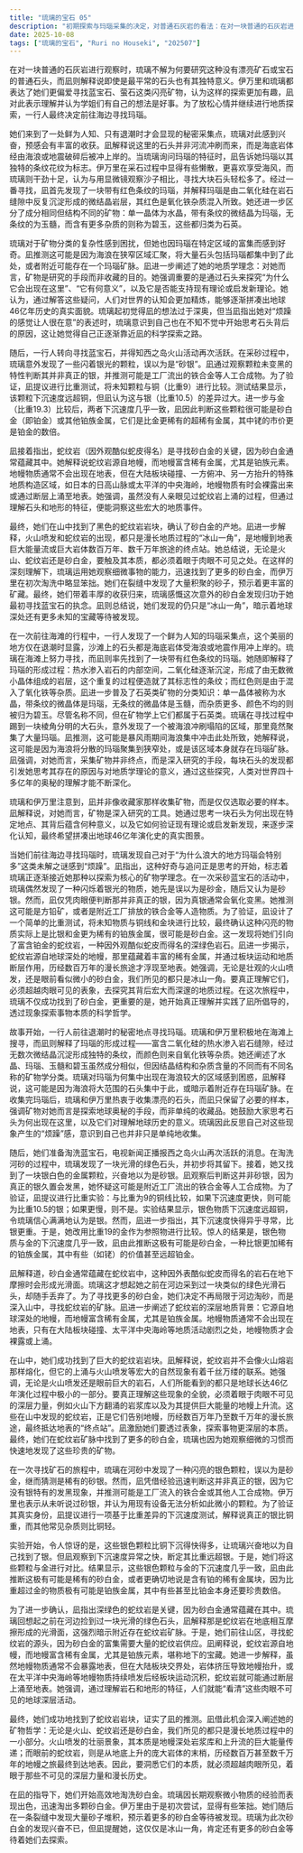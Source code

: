 ```yaml
---
title: "琉璃的宝石 05"
description: "初期探索与玛瑙采集的决定，对普通石灰岩的看法：在对一块普通的石灰岩进行调查时，琉璃对这种不含漂亮矿石或宝石的普通石头表示困惑，而凪解释说即使是普通的石头也有其意义。初期探索与玛瑙采集的决定，关于宝石采集的偏好：伊万里姐姐和琉璃都表示，相比于普通岩石，她们更喜欢寻找蓝宝石、萤石等漂亮的矿石，认为那样更有趣。凪则认为学姐有自己的想法是好事。初期探索与玛瑙采集的决定，前往海边捡玛瑙：为了放松和继续地质探索，一行人决定前往海边寻找玛瑙。海边玛瑙发现与矿物学解释，秘密采集点的发现：她们来到一个美丽但人迹罕至的海滩，这是一个只在退潮时才会出现的秘密玛瑙采集点，海滩上的石头都是海底岩体经海浪或地震作用冲上岸的。海边玛瑙发现与矿物学解释，玛瑙的特征与形成：在琉璃苦苦寻找之后，凪找到了一块带有红色条纹的玛瑙，并解释了玛瑙的形成过程：热水渗入岩石内部空间，二氧化硅沉淀，形成无数微结晶构成的岩层，不断重复形成条纹。红色则是因为混入了氧化铁杂质。海边玛瑙发现与矿物学解释，石英类矿物的分类：凪进一步解释了石英类矿物的分类，单一晶体的叫水晶，微结晶带条纹的叫玛瑙，没条纹的叫玉髓，杂质更多的叫碧玉，尽管名称不同，但在矿物学上都属于石英类。海边玛瑙发现与矿物学解释，发现玛瑙聚集地：琉璃发现了一块棱角分明的大石头，并因此找到了一个海浪冲刷塌陷的区域，那里聚集了大量玛瑙，凪推测这可能是暴风雨时海浪集中冲击此处所致。探索哲学的深化与稀有矿物发现，凪的探索哲学：琉璃和伊万里发现凪只收集必要的矿物作为标本，而非单纯收藏。凪解释说，矿物是研究的手段，重要的是思考石头为何出现在这里、有何意义，是补充现有理论还是孕育新理论的种子，通过解决疑问来精炼认知，拼凑出世界46亿年的真实面貌。探索哲学的深化与稀有矿物发现，琉璃对未知的共鸣：琉璃意识到自己对未解之谜（如为何浪大的地方玛瑙多）产生的“烦躁感”也是一种思考，说明她也在逐渐靠近凪的探索理念。探索哲学的深化与稀有矿物发现，寻找砂金与砂银的误判：在准备采砂蓝宝石时，琉璃发现了一种银色的闪亮物质，误以为是砂金，然后是砂银。凪通过肉眼判断并非真正的银（真正的银会发黑），推测可能是方铅矿或工厂流出的铁合金等人工合成物。砂白金的鉴定与地质背景，比重实验鉴定稀有金属：为了验证，凪提议进行比重实验：与铜（比重9）比较，如果下沉速度比铜快，则可能是银（比重10.5），若比铜慢则不是。结果银色物质沉得明显快于铜，凪认为其比重远超银。进一步与金（比重19）比较，发现下沉速度几乎一致，凪推断这是砂白金（铂金），属于铂族金属，比银更稀有，有些（如铑）价值是铂金的数倍。砂白金的鉴定与地质背景，蛇纹岩与砂白金的关联：凪解释砂白金蕴藏在蛇纹岩中（因外表像蛇皮而得名），蛇纹岩在地下相互摩擦会形成光滑面。琉璃回想起之前曾采到过这种光滑的绿色石头但随手丢弃了。砂白金的鉴定与地质背景，寻找蛇纹岩矿脉：为了找到更多的砂白金，她们决定前往山里寻找蛇纹岩矿脉，而非在河边采砂。砂白金的鉴定与地质背景，地幔与稀有金属的来源：凪阐述了蛇纹岩的由来——它源自地幔，地幔比地壳含有更多稀有金属，尤其是铂族金属。地幔物质通常不会出现在地表，只在大陆板块交界处或太平洋中央海岭等特殊地点因地质运动而裸露或上涌。砂白金的鉴定与地质背景，理解地质过程的宏大：她们在山中找到了巨大的蛇纹岩岩块。凪解释说，蛇纹岩不像火山熔岩那样熔化，但其上涌可能与火山喷发等自然现象有关。她强调，无论是火山还是岩石，人们所见的都只是宏大地球过程中的一部分，只有着眼于肉眼不可见的地幔上升流、岩浆库等，才能真正理解其全貌。这些蛇纹岩是历经数百万年乃至数千万年旅途的终点站，是从地底上升的巨大岩体的末梢。砂白金的成功采集，聚焦不可见之处：凪总结说，要触及火山、蛇纹岩或砂白金的本质，就必须着眼于肉眼不可见的地方。砂白金的成功采集，高效采集砂白金：在凪的指导下，她们成功淘洗出砂白金。琉璃由于习惯观察细微之物，表现出色；伊万里则因初次淘洗而略显笨拙。她们在裂缝中发现了大量砂子堆积，预示着更多的发现。砂白金的成功采集，探索的持续：琉璃为能发现砂白金而感到兴奋，凪则表示这仅仅是冰山一角，肯定还有更多的砂白金等待被发现。"
date: 2025-10-08
tags: ["琉璃的宝石", "Ruri no Houseki", "202507"]
---
```


在对一块普通的石灰岩进行观察时，琉璃不解为何要研究这种没有漂亮矿石或宝石的普通石头，而凪则解释说即使是最平常的石头也有其独特意义。伊万里和琉璃都表达了她们更偏爱寻找蓝宝石、萤石这类闪亮矿物，认为这样的探索更加有趣，凪对此表示理解并认为学姐们有自己的想法是好事。为了放松心情并继续进行地质探索，一行人最终决定前往海边寻找玛瑙。

她们来到了一处鲜为人知、只有退潮时才会显现的秘密采集点，琉璃对此感到兴奋，预感会有丰富的收获。凪解释说这里的石头并非河流冲刷而来，而是海底岩体经由海浪或地震破碎后被冲上岸的。当琉璃询问玛瑙的特征时，凪告诉她玛瑙以其独特的条纹花纹为标志。伊万里在采石过程中显得有些懒散，更喜欢享受海风，而琉璃则干劲十足，认为与用显微镜观察沙子相比，寻找大块石头轻松多了。经过一番寻找，凪首先发现了一块带有红色条纹的玛瑙，并解释玛瑙是由二氧化硅在岩石缝隙中反复沉淀形成的微结晶岩层，其红色是氧化铁杂质混入所致。她还进一步区分了成分相同但结构不同的矿物：单一晶体为水晶，带有条纹的微结晶为玛瑙，无条纹的为玉髓，而含有更多杂质的则称为碧玉，这些都归类为石英。

琉璃对于矿物分类的复杂性感到困扰，但她也因玛瑙在特定区域的富集而感到好奇。凪推测这可能是因为海浪在狭窄区域汇聚，将大量石头包括玛瑙都集中到了此处，或者附近可能存在一个玛瑙矿脉。凪进一步阐述了她的地质学理念：对她而言，矿物是研究的手段而非收藏的目的。她强调重要的是通过石头来探究“为什么它会出现在这里”、“它有何意义”，以及它是否能支持现有理论或启发新理论。她认为，通过解答这些疑问，人们对世界的认知会更加精炼，能够逐渐拼凑出地球46亿年历史的真实面貌。琉璃起初觉得凪的想法过于深奥，但当凪指出她对“烦躁的感觉让人很在意”的表述时，琉璃意识到自己也在不知不觉中开始思考石头背后的原因，这让她觉得自己正逐渐靠近凪的科学探索之路。

随后，一行人转向寻找蓝宝石，并得知西之岛火山活动再次活跃。在采砂过程中，琉璃意外发现了一些闪着银光的颗粒，误以为是“砂银”。凪通过观察颗粒未变黑的特性判断其并非真正的银，并推测可能是工厂流出的铁合金等人工合成物。为了验证，凪提议进行比重测试，将未知颗粒与铜（比重9）进行比较。测试结果显示，该颗粒下沉速度远超铜，但凪认为这与银（比重10.5）的差异过大。进一步与金（比重19.3）比较后，两者下沉速度几乎一致，凪因此判断这些颗粒很可能是砂白金（即铂金）或其他铂族金属，它们是比金更稀有的超稀有金属，其中铑的市价更是铂金的数倍。

凪接着指出，蛇纹岩（因外观酷似蛇皮得名）是寻找砂白金的关键，因为砂白金通常蕴藏其中。她解释说蛇纹岩源自地幔，而地幔富含稀有金属，尤其是铂族元素。地幔物质通常不会出现在地表，但在大陆板块碰撞、一方俯冲、另一方抬升的特殊地质构造区域，如日本的日高山脉或太平洋的中央海岭，地幔物质有时会裸露出来或通过断层上涌至地表。她强调，虽然没有人亲眼见过蛇纹岩上涌的过程，但通过理解石头和地形的特征，便能洞察这些宏大的地质事件。

最终，她们在山中找到了黑色的蛇纹岩岩块，确认了砂白金的产地。凪进一步解释，火山喷发和蛇纹岩的出现，都只是漫长地质过程的“冰山一角”，是地幔到地表巨大能量流或巨大岩体数百万年、数千万年旅途的终点站。她总结说，无论是火山、蛇纹岩还是砂白金，要触及其本质，都必须着眼于肉眼不可见之处。在这样的深刻理解下，琉璃运用她观察细微事物的能力，迅速找到了更多的砂白金，而伊万里在初次淘洗中略显笨拙。她们在裂缝中发现了大量积聚的砂子，预示着更丰富的矿藏。最终，她们带着丰厚的收获归来，琉璃感慨这次意外的砂白金发现归功于她最初寻找蓝宝石的执念。凪则总结说，她们发现的仍只是“冰山一角”，暗示着地球深处还有更多未知的宝藏等待被发现。

在一次前往海滩的行程中，一行人发现了一个鲜为人知的玛瑙采集点，这个美丽的地方仅在退潮时显露，沙滩上的石头都是海底岩体受海浪或地震作用冲上岸的。琉璃在海滩上努力寻找，而凪则率先找到了一块带有红色条纹的玛瑙。她随即解释了玛瑙的形成过程：热水渗入岩石的内部空间，二氧化硅逐渐沉淀，形成了由无数微小晶体组成的岩层，这个重复的过程便造就了其标志性的条纹；而红色则是由于混入了氧化铁等杂质。凪进一步普及了石英类矿物的分类知识：单一晶体被称为水晶，带条纹的微晶体是玛瑙，无条纹的微晶体是玉髓，而杂质更多、颜色不均的则被归为碧玉。尽管名称不同，但在矿物学上它们都属于石英类。琉璃在寻找过程中踢到一块棱角分明的大石头，意外发现了一个被海浪冲刷塌陷的区域，那里竟然聚集了大量玛瑙。凪推测，这可能是暴风雨期间海浪集中冲击此处所致，她解释说，这可能是因为海浪将分散的玛瑙聚集到狭窄处，或是该区域本身就存在玛瑙矿脉。凪强调，对她而言，采集矿物并非终点，而是深入研究的手段，每块石头的发现都引发她思考其存在的原因与对地质学理论的意义，通过这些探究，人类对世界四十多亿年的奥秘的理解才能不断深化。

琉璃和伊万里注意到，凪并非像收藏家那样收集矿物，而是仅仅选取必要的样本。凪解释说，对她而言，矿物是深入研究的工具。她通过思考一块石头为何出现在特定地点、其背后蕴含何种意义，以及它如何验证现有理论或启发新发现，来逐步深化认知，最终希望拼凑出地球46亿年演化史的真实图景。

当她们前往海边寻找玛瑙时，琉璃发现自己对于“为什么浪大的地方玛瑙会特别多”这类未解之谜感到“烦躁”。凪指出，这种好奇与追问正是思考的开始，标志着琉璃正逐渐接近她那种以探索为核心的矿物学理念。在一次采砂蓝宝石的活动中，琉璃偶然发现了一种闪烁着银光的物质，她先是误以为是砂金，随后又认为是砂银。然而，凪仅凭肉眼便判断那并非真正的银，因为真银通常会氧化变黑。她推测这可能是方铅矿，或者是附近工厂排放的铁合金等人造物质。为了验证，凪设计了一个简单的比重测试，将未知物质与铜线和金块进行比较，最终确认这种闪亮的物质实际上是比银和金更为稀有的铂族金属，很可能是砂白金。这一发现将她们引向了富含铂金的蛇纹岩，一种因外观酷似蛇皮而得名的深绿色岩石。凪进一步揭示，蛇纹岩源自地球深处的地幔，那里蕴藏着丰富的稀有金属，并通过板块运动和地质断层作用，历经数百万年的漫长旅途才浮现至地表。她强调，无论是壮观的火山喷发，还是眼前看似微小的砂白金，我们所见的都只是冰山一角。要真正理解它们，必须超越肉眼可见的表象，去探究其背后宏大而深邃的地质过程。在这次旅程中，琉璃不仅成功找到了砂白金，更重要的是，她开始真正理解并实践了凪所倡导的，透过现象探索事物本质的科学哲学。

故事开始，一行人前往退潮时的秘密地点寻找玛瑙。琉璃和伊万里积极地在海滩上搜寻，而凪则解释了玛瑙的形成过程——富含二氧化硅的热水渗入岩石缝隙，经过无数次微结晶沉淀形成独特的条纹，而颜色则来自氧化铁等杂质。她还阐述了水晶、玛瑙、玉髓和碧玉虽然成分相似，但因结晶结构和杂质含量的不同而有不同名称的矿物学分类。琉璃对玛瑙为何集中出现在海浪较大的区域感到困惑，凪解释说，这可能是因为海浪将大范围的石头集中于此，或暗示着附近存在玛瑙矿脉。在收集完玛瑙后，琉璃和伊万里热衷于收集漂亮的石头，而凪只保留了必要的样本，强调矿物对她而言是探索地球奥秘的手段，而非单纯的收藏品。她鼓励大家思考石头为何出现在这里，以及它们对理解地球历史的意义。琉璃因此反思自己对这些现象产生的“烦躁”感，意识到自己也并非只是单纯地收集。

随后，她们准备淘洗蓝宝石，电视新闻正播报西之岛火山再次活跃的消息。在淘洗河砂的过程中，琉璃发现了一块光滑的绿色石头，并初步将其留下。接着，她又找到了一块银白色的金属颗粒，兴奋地以为是砂银。凪观察后判断这并非砂银，因为真正的银久置会发黑，她怀疑这可能是附近工厂流出的铁合金等人工合成物。为了验证，凪提议进行比重实验：与比重为9的铜线比较，如果下沉速度更快，则可能为比重10.5的银；如果更慢，则不是。实验结果显示，银色物质下沉速度远超铜，令琉璃信心满满地认为是银。然而，凪进一步指出，其下沉速度快得异乎寻常，比银更重。于是，她改用比重19的金作为参照物进行比较。惊人的结果是，银色物质与金的下沉速度几乎一致，凪由此推断这极有可能是砂白金，一种比银更加稀有的铂族金属，其中有些（如铑）的价值甚至远超铂金。

凪解释道，砂白金通常蕴藏在蛇纹岩中，这种因外表酷似蛇皮而得名的岩石在地下摩擦时会形成光滑面。琉璃这才想起她之前在河边采到过一块类似的绿色光滑石头，却随手丢弃了。为了寻找更多的砂白金，她们决定不再局限于河边淘砂，而是深入山中，寻找蛇纹岩的矿脉。凪进一步阐述了蛇纹岩的深层地质背景：它源自地球深处的地幔，而地幔富含稀有金属，尤其是铂族金属。地幔物质通常不会出现在地表，只有在大陆板块碰撞、太平洋中央海岭等地质活动剧烈之处，地幔物质才会裸露或上涌。

在山中，她们成功找到了巨大的蛇纹岩岩块。凪解释说，蛇纹岩并不会像火山熔岩那样熔化，但它的上涌与火山喷发等宏大的自然现象有着千丝万缕的联系。她强调，无论是火山喷发还是眼前巨大的岩石，人们所能看到的都只是地球长达46亿年演化过程中极小的一部分。要真正理解这些现象的全貌，必须着眼于肉眼不可见的深层力量，例如火山下方翻涌的岩浆库以及为其提供巨大能量的地幔上升流。这些在山中发现的蛇纹岩，正是它们告别地幔，历经数百万年乃至数千万年的漫长旅途，最终抵达地表的“终点站”。凪激励她们要透过表象，探索事物更深层的本质。最终，她们在蛇纹岩矿脉中找到了更多的砂白金，琉璃也因为她观察细微的习惯而快速地发现了这些珍贵的矿物。

在一次寻找矿石的旅程中，琉璃在河砂中发现了一种闪亮的银色颗粒，误以为是砂金，继而猜测是稀有的砂银。然而，凪凭借经验迅速判断这并非真正的银，因为它没有银特有的发黑现象，并推测可能是工厂流入的铁合金或其他人工合成物。伊万里也表示从未听说过砂银，并认为用现有设备无法分析如此微小的颗粒。为了验证其真实身份，凪提议进行一项基于比重差异的下沉速度测试，解释说真正的银比铜重，而其他常见杂质则比铜轻。

实验开始，令人惊讶的是，这些银色颗粒比铜下沉得快得多，让琉璃兴奋地以为自己找到了银。但凪观察到下沉速度异常之快，断定其比重远超银。于是，她们将这些颗粒与金进行对比。结果显示，这些银色颗粒与金的下沉速度几乎一致，凪由此推断这极有可能是稀有的砂白金，或者更确切地说是含有铂的稀有金属块，因为比重超过金的物质极有可能是铂族金属，其中有些甚至比铂金本身还要珍贵数倍。

为了进一步确认，凪指出深绿色的蛇纹岩是关键，因为砂白金通常蕴藏在其中。琉璃回想起之前在河边捡到过一块光滑的绿色石头，凪解释那是蛇纹岩在地底相互摩擦形成的光滑面，这强烈暗示附近存在蛇纹岩矿脉。于是，她们前往山区，寻找蛇纹岩的源头，因为砂白金的富集需要大量的蛇纹岩供应。凪阐释说，蛇纹岩源自地幔，而地幔富含稀有金属，尤其是铂族元素，堪称地下的宝藏。她进一步解释，虽然地幔物质通常不会暴露地表，但在大陆板块交界处，岩体挤压导致地幔抬升，或在太平洋中央海岭等地幔物质持续喷发后经板块运动沉积，蛇纹岩就可能通过断层上涌至地表。她强调，通过理解岩石和地形的特征，人们就能“看清”这些肉眼不可见的地球深层活动。

最终，她们成功地找到了蛇纹岩岩块，证实了凪的推测。凪借此机会深入阐述她的矿物哲学：无论是火山、蛇纹岩还是砂白金，我们所见的都只是漫长地质过程中的一小部分。火山喷发的壮丽景象，其本质是地幔深处岩浆库和上升流的巨大能量传递；而眼前的蛇纹岩，则是从地底上升的庞大岩体的末梢，历经数百万甚至数千万年的地幔之旅最终到达地表。因此，要洞悉它们的本质，就必须超越肉眼所见，着眼于那些不可见的深层力量和漫长历史。

在凪的指导下，她们开始高效地淘洗砂白金。琉璃因长期观察微小物质的经验而表现出色，迅速淘出多颗砂白金。伊万里由于是初次尝试，显得有些笨拙。她们随后在一条裂缝中发现大量砂子堆积，预示着更多的砂白金等待被发现。琉璃为此次砂白金的发现兴奋不已，但凪提醒她，这仅仅是冰山一角，肯定还有更多的砂白金等待着她们去探索。